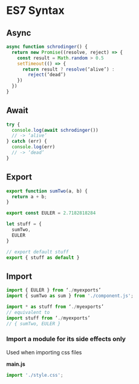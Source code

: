 # ES7 Syntax

## Async

```js
async function schrodinger() {
  return new Promise((resolve, reject) => {
    const result = Math.random > 0.5
    setTimeout(() => {
      return result ? resolve(‘alive’) :
        reject(‘dead’)
    })
  })
}
```

## Await

```js
try {
  console.log(await schrodinger())
  // -> ‘alive’
} catch (err) {
  console.log(err)
  // -> ‘dead’
}
```


## Export

```js
export function sumTwo(a, b) {
  return a + b;
}

export const EULER = 2.7182818284

let stuff = {
  sumTwo,
  EULER
}

// export default stuff
export { stuff as default }
```


## Import

```js
import { EULER } from ‘./myexports’
import { sumTwo as sum } from './component.js';

import * as stuff from ‘./myexports’
// equivalent to
import stuff from ‘./myexports’
// { sumTwo, EULER }
```


### Import a module for its side effects only

Used when importing css files

__main.js__

``` javascript
import './style.css';
```